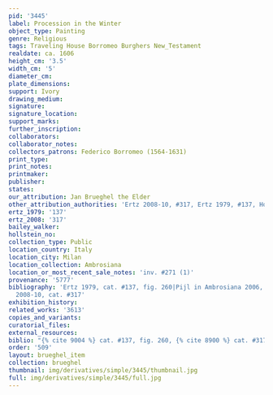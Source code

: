 ```yaml
---
pid: '3445'
label: Procession in the Winter
object_type: Painting
genre: Religious
tags: Traveling House Borromeo Burghers New_Testament
realdate: ca. 1606
height_cm: '3.5'
width_cm: '5'
diameter_cm: 
plate_dimensions: 
support: Ivory
drawing_medium: 
signature: 
signature_location: 
support_marks: 
further_inscription: 
collaborators: 
collaborator_notes: 
collectors_patrons: Federico Borromeo (1564-1631)
print_type: 
print_notes: 
printmaker: 
publisher: 
states: 
our_attribution: Jan Brueghel the Elder
other_attribution_authorities: 'Ertz 2008-10, #317, Ertz 1979, #137, Honig database'
ertz_1979: '137'
ertz_2008: '317'
bailey_walker: 
hollstein_no: 
collection_type: Public
location_country: Italy
location_city: Milan
location_collection: Ambrosiana
location_or_most_recent_sale_notes: 'inv. #271 (1)'
provenance: '5777'
bibliography: 'Ertz 1979, cat. #137, fig. 260|Pijl in Ambrosiana 2006, #200a, 96-97|Ertz
  2008-10, cat. #317'
exhibition_history: 
related_works: '3613'
copies_and_variants: 
curatorial_files: 
external_resources: 
biblio: "{% cite 9004 %} cat. #137, fig. 260, {% cite 8900 %} cat. #317"
order: '509'
layout: brueghel_item
collection: brueghel
thumbnail: img/derivatives/simple/3445/thumbnail.jpg
full: img/derivatives/simple/3445/full.jpg
---
```

